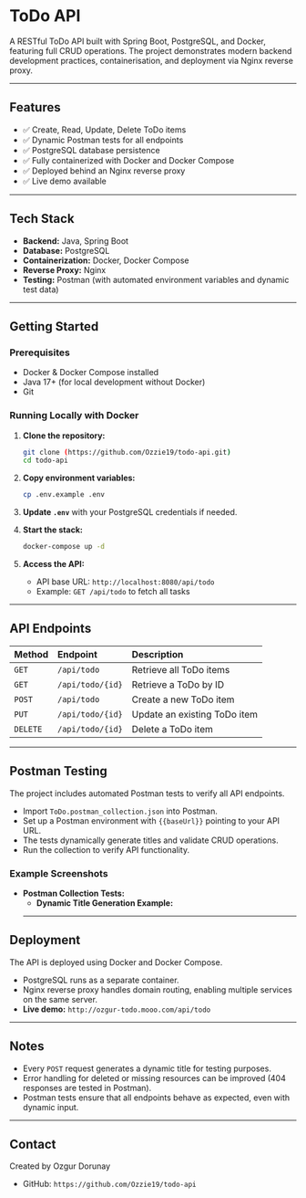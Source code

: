 # ToDo API

A RESTful ToDo API built with Spring Boot, PostgreSQL, and Docker, featuring full CRUD operations. The project demonstrates modern backend development practices, containerisation, and deployment via Nginx reverse proxy.

---

## Features

- ✅ Create, Read, Update, Delete ToDo items
- ✅ Dynamic Postman tests for all endpoints
- ✅ PostgreSQL database persistence
- ✅ Fully containerized with Docker and Docker Compose
- ✅ Deployed behind an Nginx reverse proxy
- ✅ Live demo available 

---

## Tech Stack

-   **Backend:** Java, Spring Boot
-   **Database:** PostgreSQL
-   **Containerization:** Docker, Docker Compose
-   **Reverse Proxy:** Nginx
-   **Testing:** Postman (with automated environment variables and dynamic test data)

---

## Getting Started

### Prerequisites

-   Docker & Docker Compose installed
-   Java 17+ (for local development without Docker)
-   Git

### Running Locally with Docker

1.  **Clone the repository:**
    ```bash
    git clone (https://github.com/Ozzie19/todo-api.git)
    cd todo-api
    ```
2.  **Copy environment variables:**
    ```bash
    cp .env.example .env
    ```
3.  **Update `.env`** with your PostgreSQL credentials if needed.

4.  **Start the stack:**
    ```bash
    docker-compose up -d
    ```
5.  **Access the API:**
    -   API base URL: `http://localhost:8080/api/todo`
    -   Example: `GET /api/todo` to fetch all tasks

---

## API Endpoints

| Method | Endpoint         | Description                  |
| :----- | :--------------- | :--------------------------- |
| `GET`  | `/api/todo`      | Retrieve all ToDo items      |
| `GET`  | `/api/todo/{id}` | Retrieve a ToDo by ID        |
| `POST` | `/api/todo`      | Create a new ToDo item       |
| `PUT`  | `/api/todo/{id}` | Update an existing ToDo item |
| `DELETE`|`/api/todo/{id}` | Delete a ToDo item           |

---

## Postman Testing

The project includes automated Postman tests to verify all API endpoints.

-   Import `ToDo.postman_collection.json` into Postman.
-   Set up a Postman environment with `{{baseUrl}}` pointing to your API URL.
-   The tests dynamically generate titles and validate CRUD operations.
-   Run the collection to verify API functionality.

### Example Screenshots

-   **Postman Collection Tests:**
    -   **Dynamic Title Generation Example:**
    ---

## Deployment

The API is deployed using Docker and Docker Compose.
-   PostgreSQL runs as a separate container.
-   Nginx reverse proxy handles domain routing, enabling multiple services on the same server.
-   **Live demo:** `http://ozgur-todo.mooo.com/api/todo`

---

## Notes

-   Every `POST` request generates a dynamic title for testing purposes.
-   Error handling for deleted or missing resources can be improved (404 responses are tested in Postman).
-   Postman tests ensure that all endpoints behave as expected, even with dynamic input.

---

## Contact

Created by Ozgur Dorunay
-   GitHub: `https://github.com/Ozzie19/todo-api`
